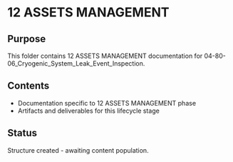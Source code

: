 # 12 ASSETS MANAGEMENT

## Purpose
This folder contains 12 ASSETS MANAGEMENT documentation for 04-80-06_Cryogenic_System_Leak_Event_Inspection.

## Contents
- Documentation specific to 12 ASSETS MANAGEMENT phase
- Artifacts and deliverables for this lifecycle stage

## Status
Structure created - awaiting content population.
